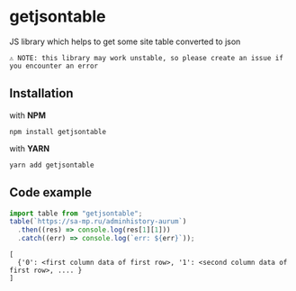 # getjsontable

JS library which helps to get some site table converted to json

``⚠️ NOTE: this library may work unstable, so please create an issue if you encounter an error``

## Installation

with **NPM**
```
npm install getjsontable
```

with **YARN**
```
yarn add getjsontable
```

## Code example
```javascript
import table from "getjsontable";
table(`https://sa-mp.ru/adminhistory-aurum`)
  .then((res) => console.log(res[1][1]))
  .catch((err) => console.log(`err: ${err}`));
```


```
[
  {'0': <first column data of first row>, '1': <second column data of first row>, .... }
]
```
